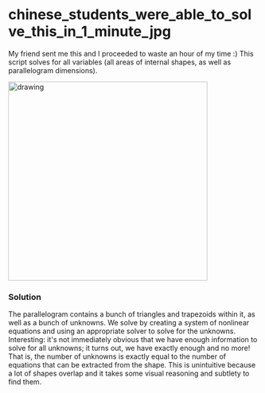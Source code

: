 # chinese_students_were_able_to_solve_this_in_1_minute_jpg

My friend sent me this and I proceeded to waste an hour of my time :) This script solves for all variables (all areas of internal shapes, as well as parallelogram dimensions).

<img src="https://i0.wp.com/mindyourdecisions.com/blog/wp-content/uploads/2018/01/5th-grade-gifted-chinese-math-problem-wp.png" alt="drawing" width="400"/>

### Solution

The parallelogram contains a bunch of triangles and trapezoids within it, as well as a bunch of unknowns. We solve by creating a system of nonlinear equations and using an appropriate solver to solve for the unknowns. Interesting: it's not immediately obvious that we have enough information to solve for all unknowns; it turns out, we have exactly enough and no more! That is, the number of unknowns is exactly equal to the number of equations that can be extracted from the shape. This is unintuitive because a lot of shapes overlap and it takes some visual reasoning and subtlety to find them.
